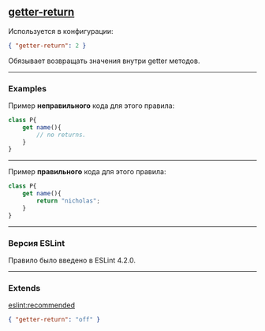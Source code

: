 ## [getter-return](https://eslint.org/docs/rules/getter-return)

Используется в конфигурации:
```json
{ "getter-return": 2 }
```

Обязывает возвращать значения внутри getter методов.

---

### Examples

Пример __неправильного__ кода для этого правила:
```js
class P{
    get name(){
        // no returns.
    }
}
```

---

Пример __правильного__ кода для этого правила:
```js
class P{
    get name(){
        return "nicholas";
    }
}
```

---

### Версия ESLint

Правило было введено в ESLint 4.2.0.

---

### Extends

[eslint:recommended](https://github.com/eslint/eslint/blob/master/conf/eslint-recommended.js)
```json
{ "getter-return": "off" }